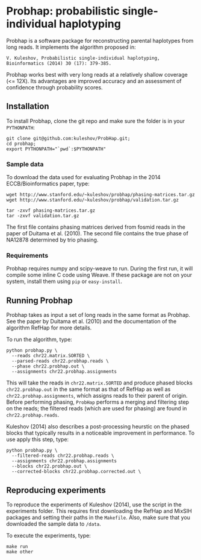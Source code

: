 Probhap: probabilistic single-individual haplotyping
====================================================

Probhap is a software package for reconstructing parental haplotypes
from long reads. It implements the algorithm proposed in:

```
V. Kuleshov, Probabilistic single-individual haplotyping, Bioinformatics (2014) 30 (17): 379-385.
```

Probhap works best with very long reads at a relatively shallow coverage (<= 12X). Its advantages
are improved accuracy and an assessment of confidence through probability scores.

## Installation

To install Probhap, clone the git repo and make sure the folder is in your `PYTHONPATH`:

```
git clone git@github.com:kuleshov/ProbHap.git;
cd probhap;
export PYTHONPATH="`pwd`:$PYTHONPATH"
```

### Sample data

To download the data used for evaluating Probhap in the 2014
ECCB/Bioinformatics paper, type:

```
wget http://www.stanford.edu/~kuleshov/probhap/phasing-matrices.tar.gz
wget http://www.stanford.edu/~kuleshov/probhap/validation.tar.gz

tar -zxvf phasing-matrices.tar.gz
tar -zxvf validation.tar.gz
```

The first file contains phasing matrices derived from fosmid reads in the paper
of Duitama et al. (2010).
The second file contains the true phase of NA12878 determined by trio phasing.

### Requirements

Probhap requires numpy and scipy-weave to run. During the first run, it will compile some inline
C code using Weave. If these package are not on your system, install them using `pip` or `easy-install`.

## Running Probhap

Probhap takes as input a set of long reads in the same format as Probhap.
See the paper by Duitama et al. (2010) and the documentation of the algorithm
RefHap for more details.

To run the algorithm, type:

```
python probhap.py \
  --reads chr22.matrix.SORTED \
  --parsed-reads chr22.probhap.reads \
  --phase chr22.probhap.out \
  --assignments chr22.probhap.assignments
```

This will take the reads in `chr22.matrix.SORTED` and produce phased blocks `chr22.probhap.out`
in the same format as that of RefHap as well as `chr22.probhap.assignments`, which assigns
reads to their parent of origin. Before performing phasing, `ProbHap` performs a merging
and filtering step on the reads; the filtered reads (which are used for phasing) are found in
`chr22.probhap.reads`.

Kuleshov (2014) also describes a post-processing heurstic on the phased blocks that typically
results in a noticeable improvement in performance. To use apply this step, type:

```
python probhap.py \
  --filtered-reads chr22.probhap.reads \
  --assignments chr22.probhap.assignments
  --blocks chr22.probhap.out \
  --corrected-blocks chr22.probhap.corrected.out \
```

## Reproducing experiments

To reproduce the experiments of Kuleshov (2014), use the script in the experiments folder.
This requires first downloading the RefHap and MixSIH packages and setting their paths
in the `Makefile`. Also, make sure that you downloaded the sample data to `/data`.

To execute the experiments, type:
```
make run
make other
```
